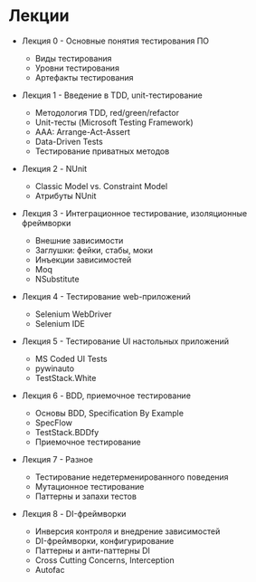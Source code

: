 # Лекции

* Лекция 0 - Основные понятия тестирования ПО
    - Виды тестирования
    - Уровни тестирования
    - Артефакты тестирования

* Лекция 1 - Введение в TDD, unit-тестирование
    - Методология TDD, red/green/refactor
    - Unit-тесты (Microsoft Testing Framework)
    - ААА: Arrange-Act-Assert
    - Data-Driven Tests
    - Тестирование приватных методов
    
* Лекция 2 - NUnit
    - Classic Model vs. Constraint Model
    - Атрибуты NUnit
    
* Лекция 3 - Интеграционное тестирование, изоляционные фреймворки
    - Внешние зависимости
    - Заглушки: фейки, стабы, моки
    - Инъекции зависимостей
    - Moq
    - NSubstitute

* Лекция 4 - Тестирование web-приложений
    - Selenium WebDriver
    - Selenium IDE
    
* Лекция 5 - Тестирование UI настольных приложений
    - MS Coded UI Tests
    - pywinauto
    - TestStack.White

* Лекция 6 - BDD, приемочное тестирование
    - Основы BDD, Specification By Example
    - SpecFlow
    - TestStack.BDDfy
    - Приемочное тестирование

* Лекция 7 - Разное
    - Тестирование недетерменированного поведения
    - Мутационное тестирование
    - Паттерны и запахи тестов

* Лекция 8 - DI-фреймворки
    - Инверсия контроля и внедрение зависимостей
    - DI-фреймворки, конфигурирование
    - Паттерны и анти-паттерны DI
    - Cross Cutting Concerns, Interception
    - Autofac

